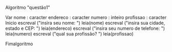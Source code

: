 Algoritmo "questão1"

Var
  nome : caracter
  endereco : caracter
  numero : inteiro
  profissao : caracter
Inicio
  escreval ("insira seu nome: ")
  leia(nome)
  escreval ("insira sua cidade, estado e CEP: ")
  leia(endereco)
  escreval ("insira seu numero de telefone: ")
  leia(numero)
  escreval ("qual sua profissão? ")
  leia(profissao)
  


Fimalgoritmo
